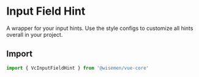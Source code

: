 # Input Field Hint

A wrapper for your input hints. Use the style configs to customize all hints overall in your project.

## Import

```ts
import { VcInputFieldHint } from '@wisemen/vue-core'
```

<!-- @include: ./input-field-hint-meta.md -->
